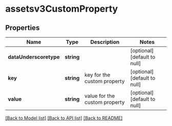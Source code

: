 # assetsv3CustomProperty

## Properties
Name | Type | Description | Notes
------------ | ------------- | ------------- | -------------
**dataUnderscoretype** | **string** |  | [optional] [default to null]
**key** | **string** | key for the custom property | [optional] [default to null]
**value** | **string** | value for the custom property | [optional] [default to null]

[[Back to Model list]](../README.md#documentation-for-models) [[Back to API list]](../README.md#documentation-for-api-endpoints) [[Back to README]](../README.md)


